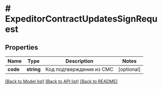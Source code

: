 # # ExpeditorContractUpdatesSignRequest

## Properties

Name | Type | Description | Notes
------------ | ------------- | ------------- | -------------
**code** | **string** | Код подтверждения из СМС | [optional]

[[Back to Model list]](../../README.md#models) [[Back to API list]](../../README.md#endpoints) [[Back to README]](../../README.md)
